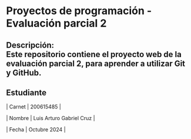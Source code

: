 # Proyectos de programación - Evaluación parcial 2

**Descripción:**  
Este repositorio contiene el proyecto web de la evaluación parcial 2, para aprender a utilizar Git y GitHub.
---

## Estudiante

| Carnet  |    200615485                       | 

| Nombre  | Luis Arturo Gabriel Cruz           | 

| Fecha   |    Octubre 2024                    | 
 